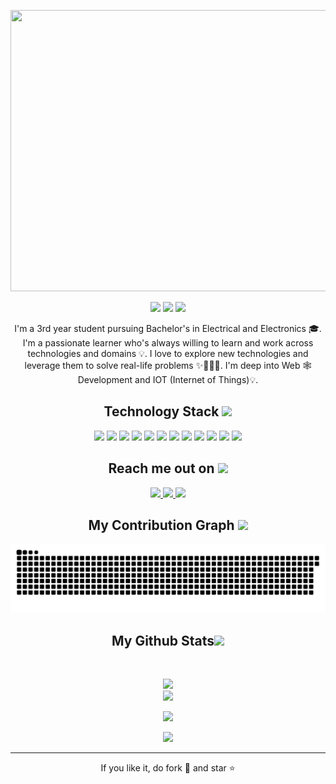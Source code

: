 <p align="center">
 
</p align="center">
<img src="https://github.com/Akhilkumar272002/Akhilkumar272002/blob/main/images/headerImg.png" width="1000" height="450"/>

<p align="center">
 
 <img src="https://badges.pufler.dev/visits/Akhilkumar272002/Akhilkumar272002"/> 
 <!-- <img src="https://badges.pufler.dev/years/Akhilkumar272002"/> -->
 <img src="https://badges.pufler.dev/repos/Akhilkumar272002"/>
 <img src="https://badges.pufler.dev/commits/monthly/Akhilkumar272002" />

</p>

 <p align="center">
  I'm a 3rd year student pursuing Bachelor's in Electrical and Electronics 🎓. I'm a passionate learner who's always willing to learn and work across technologies and domains 💡. I love to explore new technologies and leverage them to solve real-life problems ✨👨🏻‍💻. I'm deep into Web 🕸 Development and IOT (Internet of Things)💡.
</p>   

<h2 align="center">Technology Stack <img src="https://github.com/Akhilkumar272002/akhilkumarstats/blob/main/images/laptop.gif" width="50"></h2>

<p align="center">
 <img src="https://img.shields.io/badge/python-00599C?style=flat-square&logo=c&logoColor=white"/>
<img src="https://img.shields.io/badge/-HTML5-E34F26?style=flat-square&logo=html5&logoColor=white"/>
<img src="https://img.shields.io/badge/-CSS3-1572B6?style=flat-square&logo=css3"/>
<img src="https://img.shields.io/badge/-Bootstrap-563D7C?style=flat-square&logo=bootstrap&logoColor=white"/>
<img src="https://img.shields.io/badge/-netlify-430098?style=flat-square&logo=netlify"/>
<img src="https://img.shields.io/badge/-JavaScript-black?style=flat-square&logo=javascript"/>
<img src="https://img.shields.io/badge/-Nodejs-black?style=flat-square&logo=Node.js"/>
<img src="https://img.shields.io/badge/-React-black?style=flat-square&logo=react"/>
<img src="https://img.shields.io/badge/-MongoDB-black?style=flat-square&logo=mongodb"/>
<img src="https://img.shields.io/badge/-MySQL-E34F26?style=flat-square&logo=mysql&logoColor=white"/>
<img src="https://img.shields.io/badge/-Git-black?style=flat-square&logo=git"/>
<img src="https://img.shields.io/badge/-GitHub-black?style=flat-square&logo=github"/>
</p>

<h2 align="center">Reach me out on <img src="https://media0.giphy.com/media/jqNPzdTTxQfOgOqpO4/source.gif" width="50"></h2>

<p align="center">
<a href="mailto: akhilkumar272002@gmail.com">
 <img src="https://img.shields.io/badge/-Akhilkumar-c14438?style=flat-square&logo=Gmail&logoColor=white&link=mailto:akhilkumar272002@gmail.com"/>
</a>
<a href="https://www.linkedin.com/in/s-t-akhil-kumar/">
 <img src="https://img.shields.io/badge/-Akhilkumar-blue?style=flat-square&logo=Linkedin&logoColor=white&link=https://www.linkedin.com/in/s-t-akhil-kumar"/>
</a>
 <a href="https://twitter.com">
 <img src="https://img.shields.io/badge/-Akhilkumar-blue?style=flat-square&logo=twitter&logoColor=white&link=https://twitter.com"/>
</a>
</p>


<h2 align="center">
  My Contribution Graph <img src="https://media.giphy.com/media/xUA7aZeLE2e0P7Znz2/giphy.gif" width="45" >
</h2>
<p align="center">
  <img src="https://github.com/Akhilkumar272002/akhilkumarstats/blob/output/github-contribution-grid-snake.svg" alt="snake"></center>
</p>

<h2 align="center">
  My Github Stats<img src="https://media.giphy.com/media/VgCDAzcKvsR6OM0uWg/giphy.gif" width="50">
</h2>
 
<br>

<p align = "center">
  <img  src = "https://github-readme-stats.vercel.app/api?username=Akhilkumar272002&show_icons=true&theme=radical&line_height=27"><br>
  <img src = "https://github-readme-stats.vercel.app/api/top-langs/?username=Akhilkumar272002&hide=java,shaderlab,kotlin,hlsl&theme=radical">
</p>

<p align = "center">
 <img  src="https://github-readme-streak-stats.herokuapp.com/?user=Akhilkumar272002&show_icons=true&locale=en&layout=compact&theme=radical&line_height=0" />
</p> 

<p align = "center">
 <img src="https://activity-graph.herokuapp.com/graph?username=Akhilkumar272002&theme=redical">
</p> 
<hr>
<p align="center">If you like it, do fork 🍴 and star ⭐</p>
